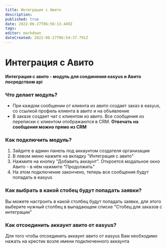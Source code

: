 ```yaml
---
title: Интеграция с Авито
description: 
published: true
date: 2022-06-27T06:56:13.449Z
tags: 
editor: markdown
dateCreated: 2022-06-27T06:54:37.791Z
---
```


# Интеграция с Авито
**Интеграция с авито - модуль для соединения easyus и Авито посредством api**

### Что делает модуль?

- При каждом сообщении от клиента из авито создает заказ в easyus, со ссылкой профиль клиента в авито и на объявление
- В заказе создает чат с клиентом из авито. Все сообщения из переписки с клиентом отображаются в CRM. **Отвечать на сообщения можно прямо из CRM**

### Как подключить модуль?

1. Зайдите в админ панель под аккаунтом создателя организации
2. В левом меню нажмте на вкладку "Интеграция с авито"
3. Нажмите на кнопку "Добавить аккаунт". Откроется модальное окно Авито - в нём нажмите "Продолжить"
4. На этом подключение закончено, теперь все сообщения будут попадать в easyus

### Как выбрать в какой стобец будут попадать заявки?
Вы можете настроить в какой столбец будут попадать заявки, для этого выберите нужный столбец в выпадающем списке "Стобец для заказов с интеграции"

### Как отсоединить аккаунт авито от easyus?
Для того чтобы отсоединить аккаунт авито от easyus Вам необходимо нажать на крестик возле имени подключенного аккаунта



